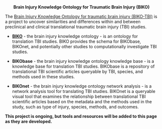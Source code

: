 
<p align="center">
<b>Brain Injury Knowledge Ontology for Traumatic Brain Injury (BIKO)</b>
</p>


The [Brain Injury Knowledge Ontology for traumatic brain injury (BIKO-TBI)](https://mcsz.github.io/bikotbi.io/) is a project to uncover similarities and differences within and between preclinical and clinical translational traumatic brain injury (TBI) studies.

- **[BIKO](https://mcsz.github.io/bikotbi.io/subpage/)** - the brain injury knowledge ontology - is an ontology for translation TBI studies. BIKO provides the schema for BIKObase, BIKOnet, and potentially other studies to computationally investigate TBI studies. 

- **BIKObase** - the brain injury knowledge ontology knowledge base - is a knowledge base for translation TBI studies. BIKObase is a repository of translational TBI scientific articles queryable by TBI, species, and methods used in these studies. 

- **BIKOnet** - the brain injury knowledge ontology network analysis - is a network analysis tool for translating TBI studies. BIKOnet is a queryable visual tool that examines the relationship between translational TBI scientific articles based on the metadata and the methods used in the study, such as type of injury, species, methods, and outcomes. 

**This project is ongoing, but tools and resources will be added to this page as they are developed.**
 
